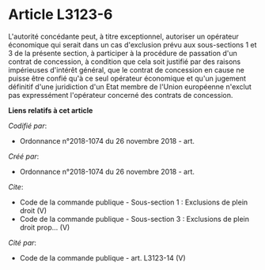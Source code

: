 # Article L3123-6

L'autorité concédante peut, à titre exceptionnel, autoriser un opérateur économique qui serait dans un cas d'exclusion prévu
aux sous-sections 1 et 3 de la présente section, à participer à la procédure de passation d'un contrat de concession, à
condition que cela soit justifié par des raisons impérieuses d'intérêt général, que le contrat de concession en cause ne
puisse être confié qu'à ce seul opérateur économique et qu'un jugement définitif d'une juridiction d'un Etat membre de
l'Union européenne n'exclut pas expressément l'opérateur concerné des contrats de concession.

**Liens relatifs à cet article**

_Codifié par_:

  - Ordonnance n°2018-1074 du 26 novembre 2018 - art.

_Créé par_:

  - Ordonnance n°2018-1074 du 26 novembre 2018 - art.

_Cite_:

  - Code de la commande publique -  Sous-section 1 : Exclusions de plein droit (V)
  - Code de la commande publique -  Sous-section 3 : Exclusions de plein droit prop... (V)

_Cité par_:

  - Code de la commande publique - art. L3123-14 (V)
